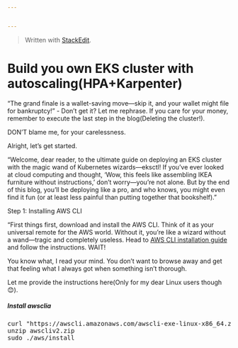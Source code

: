 ```yaml
---


---
```


<blockquote>
<p>Written with <a href="https://stackedit.io/">StackEdit</a>.</p>
</blockquote>
<h1 id="build-you-own-eks-cluster-with-autoscalinghpakarpenter">Build you own EKS cluster with autoscaling(HPA+Karpenter)</h1>
<p>“The grand finale is a wallet-saving move—skip it, and your wallet might file for bankruptcy!” - Don’t get it? Let me rephrase. If you care for your money, remember to execute the last step in the blog(Deleting the cluster!).</p>
<p>DON’T blame me, for your carelessness.</p>
<p>Alright, let’s get started.</p>
<p>“Welcome, dear reader, to the ultimate guide on deploying an EKS cluster with the magic wand of Kubernetes wizards—eksctl! If you’ve ever looked at cloud computing and thought, ‘Wow, this feels like assembling IKEA furniture without instructions,’ don’t worry—you’re not alone. But by the end of this blog, you’ll be deploying like a pro, and who knows, you might even find it fun (or at least less painful than putting together that bookshelf).”</p>
<p>Step 1: Installing AWS CLI</p>
<p>“First things first, download and install the AWS CLI. Think of it as your universal remote for the AWS world. Without it, you’re like a wizard without a wand—tragic and completely useless. Head to <a href="https://aws.amazon.com/cli/">AWS CLI installation guide</a> and follow the instructions. WAIT!</p>
<p>You know what, I read your mind. You don’t want to browse away and get that feeling what I always got when something isn’t thorough.</p>
<p>Let me provide the instructions here(Only for my dear Linux users though 😊).</p>
 
<h5>Install awsclia</h5>
<div>
    <pre id="content">curl "https://awscli.amazonaws.com/awscli-exe-linux-x86_64.zip" -o "awscliv2.zip"
unzip awscliv2.zip
sudo ./aws/install
    </pre>
    
</div>


